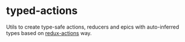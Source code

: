 # typed-actions

Utils to create type-safe actions, reducers and epics with auto-inferred types based on [redux-actions](https://github.com/reduxactions/redux-actions) way.
